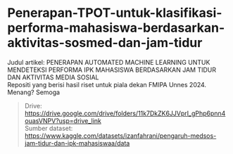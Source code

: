 # Penerapan-TPOT-untuk-klasifikasi-performa-mahasiswa-berdasarkan-aktivitas-sosmed-dan-jam-tidur
Judul artikel: PENERAPAN AUTOMATED MACHINE LEARNING UNTUK MENDETEKSI PERFORMA IPK MAHASISWA BERDASARKAN JAM TIDUR DAN AKTIVITAS MEDIA SOSIAL  
Repositi yang berisi hasil riset untuk piala dekan FMIPA Unnes 2024. Menang? Semoga
> Drive: https://drive.google.com/drive/folders/11k7DkZK6JJVprI_gPhp6pnn4ouasVNPV?usp=drive_link  
> Sumber dataset: https://www.kaggle.com/datasets/izanfahrani/pengaruh-medsos-jam-tidur-dan-ipk-mahasiswaa/data
